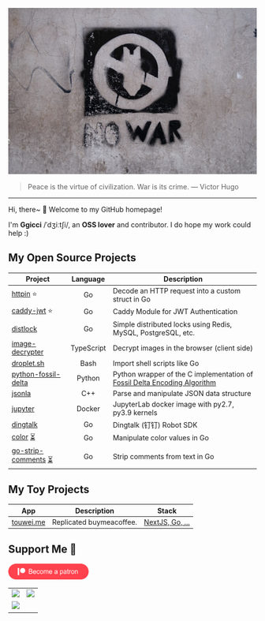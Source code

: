 ![no war](assets/nowar.jpg)

> Peace is the virtue of civilization. War is its crime.  ― Victor Hugo

***

Hi, there~ 👋 Welcome to my GitHub homepage!

I'm **Ggicci** /ˈdʒiːtʃi/, an **OSS lover** and contributor.
I do hope my work could help :)

## My Open Source Projects

| Project                                                                                                |  Language  | Description                                                                                                                                         |
| ------------------------------------------------------------------------------------------------------ | :--------: | --------------------------------------------------------------------------------------------------------------------------------------------------- |
| [httpin](https://github.com/ggicci/httpin) ⭐                                                          |     Go     | Decode an HTTP request into a custom struct in Go                                                                                                   |
| [caddy-jwt](https://github.com/ggicci/caddy-jwt) ⭐                                                    |     Go     | Caddy Module for JWT Authentication                                                                                                                 |
| [distlock](https://github.com/ggicci/distlock)                                                         |     Go     | Simple distributed locks using Redis, MySQL, PostgreSQL, etc.                                                                            |
| [image-decrypter](https://github.com/ggicci/image-decrypter)                                           | TypeScript | Decrypt images in the browser (client side)                                                                                                         |
| [droplet.sh](https://github.com/ggicci/droplet.sh)                                                     |    Bash    | Import shell scripts like Go                                                                                                                        |
| [python-fossil-delta](https://github.com/ggicci/python-fossil-delta)                                   |   Python   | Python wrapper of the C implementation of [Fossil Delta Encoding Algorithm](https://fossil-scm.org/home/doc/trunk/www/delta_encoder_algorithm.wiki) |
| [jsonla](https://github.com/ggicci/jsonla)                                                             |    C++     | Parse and manipulate JSON data structure                                                                                                            |
| [jupyter](https://github.com/ggicci/jupyter)                                                           |   Docker   | JupyterLab docker image with py2.7, py3.9 kernels                                                                                                   |
| [dingtalk](https://github.com/ggicci/dingtalk)                                                         |     Go     | Dingtalk (钉钉) Robot SDK                                                                                                                           |
| [color](https://github.com/ggicci/color) [⏳](https://github.com/ggicci "WIP")                         |     Go     | Manipulate color values in Go                                                                                                                       |
| [go-strip-comments](https://github.com/ggicci/go-strip-comments) [⏳](https://github.com/ggicci "WIP") |     Go     | Strip comments from text in Go                                                                                                                      |

## My Toy Projects

| App                            | Description              | Stack                                                    |
| ------------------------------ | ------------------------ | -------------------------------------------------------- |
| [touwei.me](https://touwei.me) | Replicated buymeacoffee. | [NextJS, Go, ...](https://stackshare.io/ggicci/touweime) |

## Support Me 💙

<a href="https://www.patreon.com/bePatron?u=68561580"><img src="./assets/become-a-patron.png" height="32px" /></a>


<table>
<tbody>
  <tr>
    <td>
      <a href="https://github.com/anuraghazra/github-readme-stats">
        <img src="https://github-readme-stats.vercel.app/api?username=ggicci&count_private=true&hide_title=true&hide_border=true" style="width: 100%" />
      </a>
    </td>
    <td>
      <a href="https://github.com/anuraghazra/github-readme-stats">
        <img src="https://github-readme-stats.vercel.app/api/top-langs?username=ggicci&layout=compact&hide_border=true" style="width: 100%" />
      </a>
    </td>
  </tr>
  <tr>
    <td colspan="2">
      <a href="https://github.com/ashutosh00710/github-readme-activity-graph">
        <img src="https://activity-graph.herokuapp.com/graph?username=ggicci&bg_color=ffffff0a&color=3080ed&line=5094f0&point=4d72f2&hide_border=true" />
      </a>
    </td>
  </tr>
</tbody>
</table>
